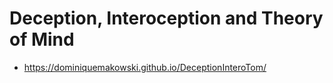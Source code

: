 # Deception, Interoception and Theory of Mind

- https://dominiquemakowski.github.io/DeceptionInteroTom/